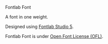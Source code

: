 Fontlab Font

A font in one weight.

Designed using <a href="http://www.fontlab.com/font-editor/fontlab-studio/">Fontlab Studio 5</a>.

Fontlab Font is under <a href="http://scripts.sil.org/cms/scripts/page.php?site_id=nrsi&id=OFL">Open Font License (OFL)</a>.
